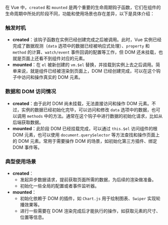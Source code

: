 在 Vue 中，`created` 和 `mounted` 是两个重要的生命周期钩子函数，它们在组件的生命周期中所处的阶段不同，功能和使用场景也存在差异，以下是具体介绍：

### 触发时机
- **created**：该钩子函数在实例已经创建完成之后被调用。此时，Vue 实例已经完成了数据观测（`data` 选项中的数据已经被响应式处理）、`property` 和 `method` 的计算、`watch/event` 事件回调的配置等工作，但 DOM 还未挂载，也就是页面上还看不到组件对应的元素。
- **mounted**：在 `el` 被新创建的 `vm.$el` 替换，并挂载到实例上去之后调用。简单来说，就是组件已经被渲染到页面上，DOM 已经创建完成，可以在这个钩子中访问和操作真实的 DOM 元素。

### 数据和 DOM 访问情况
- **created**：由于此时 DOM 尚未挂载，无法直接访问和操作 DOM 元素。不过，实例的数据已经初始化完毕，可以访问和修改 `data` 选项中的数据，也可以调用 `methods` 中的方法。通常在这个钩子中进行数据的初始化请求，比如从后端获取数据。
- **mounted**：此阶段 DOM 已经挂载完成，可以通过 `this.$el` 访问组件的根 DOM 元素，也可以使用 `document.querySelector` 等方法查找和操作页面上的 DOM 元素。常用于需要操作 DOM 的场景，如初始化第三方插件、绑定 DOM 事件等。

### 典型使用场景
- **created**：
    - 发起异步数据请求，提前获取页面所需的数据，为后续的渲染做准备。
    - 初始化一些全局的配置或者事件监听器。
- **mounted**：
    - 初始化依赖于 DOM 的插件，如 `Chart.js` 用于绘制图表、`Swiper` 实现轮播效果等。
    - 进行一些需要在 DOM 渲染完成后才能执行的操作，如获取元素的尺寸、位置等信息。 